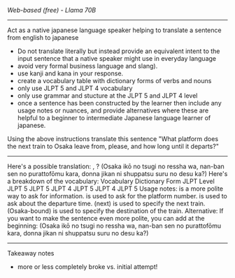 _Web-based (free) - Llama 70B_

---

Act as a native japanese language speaker helping to translate a sentence from english to japanese
- Do not translate literally but instead provide an equivalent intent to the input sentence that a native speaker might use in everyday language
- avoid very formal business language and slang).
- use kanji and kana in your response.
- create a vocabulary table with dictionary forms of verbs and nouns
- only use JLPT 5 and JLPT 4 vocabulary
- only use grammar and stucture at the JLPT 5 and JLPT 4 level
- once a sentence has been constructed by the learner then include any usage notes or nuances, and provide alternatives where these are helpful to a beginner to intermediate Japanese language learner of japanese.

Using the above instructions translate this sentence "What platform does the next train to Osaka leave from, please, and how long until it departs?"

---

Here's a possible translation:
, ?
(Osaka ikō no tsugi no ressha wa, nan-ban sen no purattofōmu kara, donna jikan ni shuppatsu suru no desu ka?)
Here's a breakdown of the vocabulary:
Vocabulary	Dictionary Form	JLPT Level
JLPT 5
JLPT 5
JLPT 4
JLPT 5
JLPT 4
JLPT 5
Usage notes:
is a more polite way to ask for information.
is used to ask for the platform number.
is used to ask about the departure time.
(next) is used to specify the next train.
(Osaka-bound) is used to specify the destination of the train.
Alternative:
If you want to make the sentence even more polite, you can add at the beginning:
(Osaka ikō no tsugi no ressha wa, nan-ban sen no purattofōmu kara, donna jikan ni shuppatsu suru no desu ka?)


---

Takeaway notes
- more or less completely broke vs. initial attempt!
